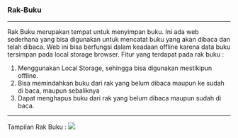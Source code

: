 ### Rak-Buku

---
Rak Buku merupakan tempat untuk menyimpan buku. Ini ada web sederhana yang bisa digunakan untuk mencatat buku yang akan dibaca dan telah dibaca.
Web ini bisa berfungsi dalam keadaan offline karena data buku tersimpan pada local storage browser. Fitur yang terdapat pada rak buku :

1. Menggunakan Local Storage, sehingga bisa digunakan mestikipun offline.
2. Bisa memindahkan buku dari rak yang belum dibaca maupun ke sudah di baca, maupun sebaliknya
3. Dapat menghapus buku dari rak yang belum dibaca maupun sudah di baca.

---
Tampilan Rak Buku : 
<img src="https://github.com/khairulhabibie/rak-buku/blob/main/assets/doc/rak-buku.png"/>
